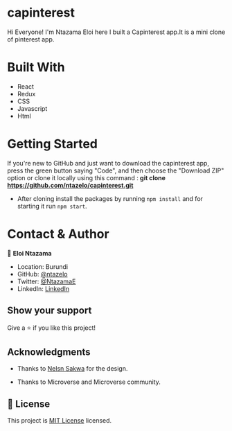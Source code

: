# capinterest

Hi Everyone! I'm Ntazama Eloi here I built a Capinterest app.It is a mini clone of pinterest app.

# Built With

- React
- Redux
- CSS
- Javascript
- Html

# Getting Started

If you're new to GitHub and just want to download the capinterest app, press the green button saying "Code", and then choose the "Download ZIP" option or clone it locally using this command : **git clone https://github.com/ntazelo/capinterest.git** 

- After cloning install the packages by running `npm install` and for starting it run `npm start`.


# Contact & Author

👤 **Eloi Ntazama**

- Location: Burundi
- GitHub: [@ntazelo](https://github.com/ntazelo)
- Twitter: [@NtazamaE](https://twitter.com/NtazamaE
)
- LinkedIn: [LinkedIn](https://www.linkedin.com/in/eloi-ntazama-a14219214/)


## Show your support

Give a ⭐️ if you like this project!

## Acknowledgments

- Thanks to [Nelsn Sakwa](https://www.behance.net/sakwadesignstudio) for the design.

- Thanks to Microverse and Microverse community.

## 📝 License

This project is [MIT License](https://github.com/ntazelo/capinterest/blob/develop/LICENSE) licensed.